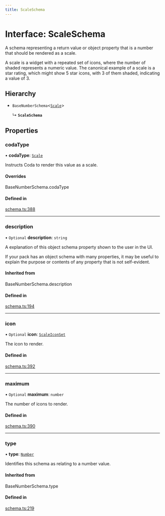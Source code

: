 ```yaml
---
title: ScaleSchema
---
```

# Interface: ScaleSchema

A schema representing a return value or object property that is a number that should
be rendered as a scale.

A scale is a widget with a repeated set of icons, where the number of shaded represents
a numeric value. The canonical example of a scale is a star rating, which might show
5 star icons, with 3 of them shaded, indicating a value of 3.

## Hierarchy

- `BaseNumberSchema`<[`Scale`](../enums/ValueHintType.md#scale)\>

  ↳ **`ScaleSchema`**

## Properties

### codaType

• **codaType**: [`Scale`](../enums/ValueHintType.md#scale)

Instructs Coda to render this value as a scale.

#### Overrides

BaseNumberSchema.codaType

#### Defined in

[schema.ts:388](https://github.com/coda/packs-sdk/blob/main/schema.ts#L388)

___

### description

• `Optional` **description**: `string`

A explanation of this object schema property shown to the user in the UI.

If your pack has an object schema with many properties, it may be useful to
explain the purpose or contents of any property that is not self-evident.

#### Inherited from

BaseNumberSchema.description

#### Defined in

[schema.ts:194](https://github.com/coda/packs-sdk/blob/main/schema.ts#L194)

___

### icon

• `Optional` **icon**: [`ScaleIconSet`](../enums/ScaleIconSet.md)

The icon to render.

#### Defined in

[schema.ts:392](https://github.com/coda/packs-sdk/blob/main/schema.ts#L392)

___

### maximum

• `Optional` **maximum**: `number`

The number of icons to render.

#### Defined in

[schema.ts:390](https://github.com/coda/packs-sdk/blob/main/schema.ts#L390)

___

### type

• **type**: [`Number`](../enums/ValueType.md#number)

Identifies this schema as relating to a number value.

#### Inherited from

BaseNumberSchema.type

#### Defined in

[schema.ts:219](https://github.com/coda/packs-sdk/blob/main/schema.ts#L219)
